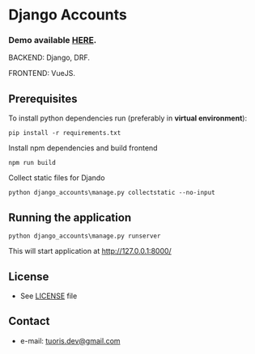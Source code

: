 # Django Accounts

### Demo available [HERE](https://django-vue-accounts.herokuapp.com/).

BACKEND: Django, DRF.

FRONTEND: VueJS.

## Prerequisites

To install python dependencies run (preferably in **virtual environment**):

```
pip install -r requirements.txt
```

Install npm dependencies and build frontend

```
npm run build
```

Collect static files for Djando

```
python django_accounts\manage.py collectstatic --no-input
```

## Running the application

```
python django_accounts\manage.py runserver
```

This will start application at http://127.0.0.1:8000/

## License 
* See [LICENSE](https://github.com/Tuoris/django_accounts/blob/master/LICENSE) file

## Contact
* e-mail: tuoris.dev@gmail.com